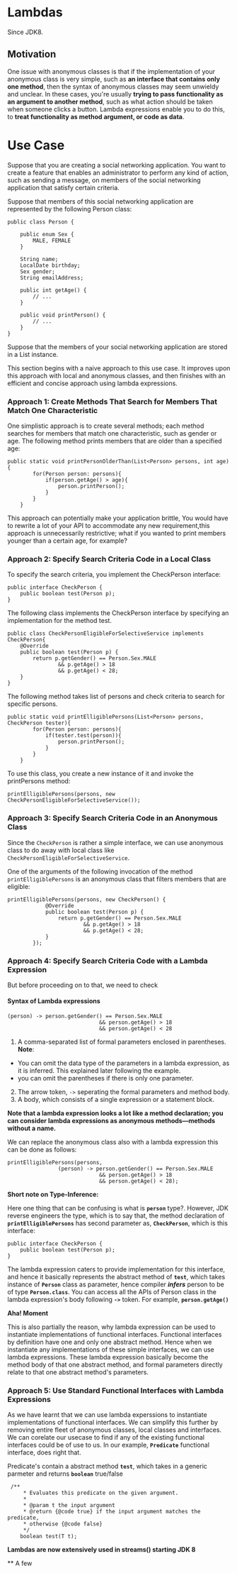 # Lambdas
Since JDK8.
## Motivation
One issue with anonymous classes is that if the implementation of your anonymous class is very simple, such as **an interface that contains only one method**, then the syntax of anonymous classes may seem unwieldy and unclear. In these cases, you're usually **trying to pass functionality as an argument to another method**, such as what action should be taken when someone clicks a button. Lambda expressions enable you to do this, to **treat functionality as method argument, or code as data**.

# Use Case
Suppose that you are creating a social networking application. You want to create a feature that enables an administrator to perform any kind of action, such as sending a message, on members of the social networking application that satisfy certain criteria. 

Suppose that members of this social networking application are represented by the following Person class:

~~~
public class Person {

    public enum Sex {
        MALE, FEMALE
    }

    String name;
    LocalDate birthday;
    Sex gender;
    String emailAddress;

    public int getAge() {
        // ...
    }

    public void printPerson() {
        // ...
    }
}
~~~

Suppose that the members of your social networking application are stored in a List<Person> instance.

This section begins with a naive approach to this use case. It improves upon this approach with local and anonymous classes, and then finishes with an efficient and concise approach using lambda expressions.

### Approach 1: Create Methods That Search for Members That Match One Characteristic

One simplistic approach is to create several methods; each method searches for members that match one characteristic, such as gender or age. The following method prints members that are older than a specified age:

~~~
public static void printPersonOlderThan(List<Person> persons, int age){
        for(Person person: persons){
            if(person.getAge() > age){
                person.printPerson();
            }
        }
    }
~~~

This approach can potentially make your application brittle, You would have to rewrite a lot of your API to accommodate any new requirement,this approach is unnecessarily restrictive; what if you wanted to print members younger than a certain age, for example?

### Approach 2: Specify Search Criteria Code in a Local Class

To specify the search criteria, you implement the CheckPerson interface:

~~~
public interface CheckPerson {
    public boolean test(Person p);
}
~~~

The following class implements the CheckPerson interface by specifying an implementation for the method test. 

~~~
public class CheckPersonEligibleForSelectiveService implements CheckPerson{
    @Override
    public boolean test(Person p) {
        return p.getGender() == Person.Sex.MALE
                && p.getAge() > 18
                && p.getAge() < 28;
    }
}
~~~

The following method takes list of persons and check criteria to search for specific persons.

~~~
public static void printElligiblePersons(List<Person> persons, CheckPerson tester){
        for(Person person: persons){
            if(tester.test(person)){
                person.printPerson();
            }
        }
    }
~~~

To use this class, you create a new instance of it and invoke the printPersons method:

~~~
printElligiblePersons(persons, new CheckPersonEligibleForSelectiveService());
~~~

### Approach 3: Specify Search Criteria Code in an Anonymous Class

Since the `CheckPerson` is rather a simple interface, we can use anonymous class to do away with local class like `CheckPersonEligibleForSelectiveService`.

One of the arguments of the following invocation of the method `printElligiblePersons` is an anonymous class that filters members that are eligible:

~~~
printElligiblePersons(persons, new CheckPerson() {
            @Override
            public boolean test(Person p) {
                return p.getGender() == Person.Sex.MALE
                        && p.getAge() > 18
                        && p.getAge() < 28;
            }
        });
~~~


### Approach 4: Specify Search Criteria Code with a Lambda Expression
But before proceeding on to that, we need to check

#### Syntax of Lambda expressions
~~~
(person) -> person.getGender() == Person.Sex.MALE
                             && person.getAge() > 18
                             && person.getAge() < 28
~~~

1. A comma-separated list of formal parameters enclosed in parentheses. 
**Note**:
* You can omit the data type of the parameters in a lambda expression, as it is inferred. This explained later following the example.
* you can omit the parentheses if there is only one parameter.
2. The arrow token, `->` seperating the formal parameters and method body.
3. A body, which consists of a single expression or a statement block.

**Note that a lambda expression looks a lot like a method declaration; you can consider lambda expressions as anonymous methods—methods without a name.**




We can replace the anonymous class also with a lambda expression this can be done as follows:

~~~
printElligiblePersons(persons,
                (person) -> person.getGender() == Person.Sex.MALE
                             && person.getAge() > 18
                             && person.getAge() < 28);
~~~

**Short note on Type-Inference:**

Here one thing that can be confusing is what is **`person`** type?. However, JDK reverse engineers the type, which is to say that, the method declaration of **`printElligiblePersons`** has second parameter as, **`CheckPerson`**, which is this interface:

~~~
public interface CheckPerson {
    public boolean test(Person p);
}
~~~

The lambda expression caters to provide implementation for this interface, and hence it basically represents the abstract method of **`test`**, which takes instance of **`Person`** class as parameter, hence compiler _**infers**_ person to be of type **`Person.class`**.
You can access all the APIs of Person class in the lambda expression's body following **`->`** token. For example, **`person.getAge()`**

**Aha! Moment**

This is also partially the reason, why lambda expression can be used to instantiate implementations of functional interfaces. Functional interfaces by definition have one and only one abstract method. Hence when we instantiate any implementations of these simple interfaces, we can use lambda expressions. These lambda expression basically become the method body of that one abstract method, and formal parameters directly relate to that one abstract method's parameters.

### Approach 5: Use Standard Functional Interfaces with Lambda Expressions

As we have learnt that we can use lambda experssions to instantiate implementations of functional interfaces. We can simplify this further by removing entire fleet of anonymous classes, local classes and interfaces. We can corelate our usecase to find if any of the existing functional interfaces could be of use to us. In our example, **`Predicate`** functional interface, does right that.

Predicate's contain a abstract method **`test`**, which takes in a generic parmeter and returns **`boolean`** true/false

~~~
 /**
     * Evaluates this predicate on the given argument.
     *
     * @param t the input argument
     * @return {@code true} if the input argument matches the predicate,
     * otherwise {@code false}
     */
    boolean test(T t);
~~~


**Lambdas are now extensively used in streams() starting JDK 8**

** A few
 



         

